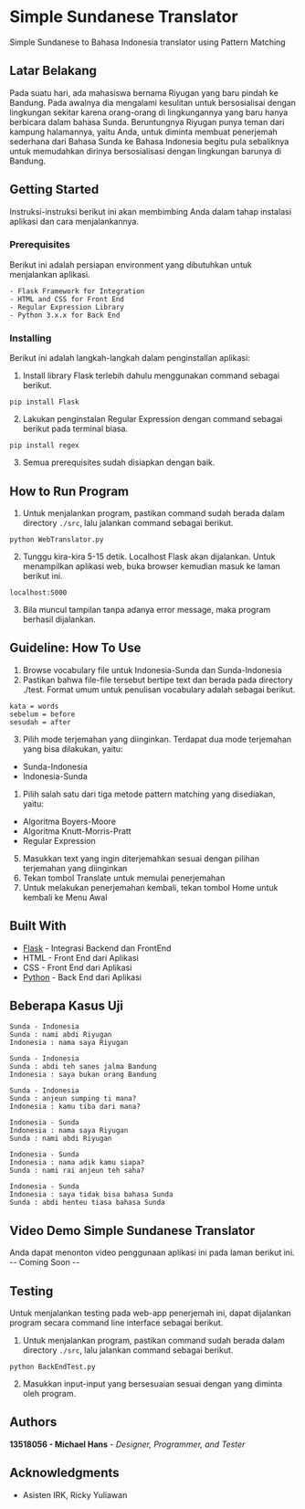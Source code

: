 # Simple Sundanese Translator
Simple Sundanese to Bahasa Indonesia translator using Pattern Matching

## Latar Belakang
Pada suatu hari, ada mahasiswa bernama Riyugan yang baru pindah ke Bandung. Pada awalnya dia mengalami kesulitan untuk bersosialisai dengan lingkungan sekitar karena orang-orang di lingkungannya yang baru hanya berbicara dalam bahasa Sunda. Beruntungnya Riyugan punya teman dari kampung halamannya, yaitu Anda, untuk diminta membuat penerjemah sederhana dari Bahasa Sunda ke Bahasa Indonesia begitu pula sebaliknya untuk memudahkan dirinya bersosialisasi dengan lingkungan barunya di Bandung.

## Getting Started
Instruksi-instruksi berikut ini akan membimbing Anda dalam tahap instalasi aplikasi dan cara menjalankannya.

### Prerequisites
Berikut ini adalah persiapan environment yang dibutuhkan untuk menjalankan aplikasi.
```
- Flask Framework for Integration
- HTML and CSS for Front End
- Regular Expression Library
- Python 3.x.x for Back End
```

### Installing
Berikut ini adalah langkah-langkah dalam penginstallan aplikasi:
1. Install library Flask terlebih dahulu menggunakan command sebagai berikut.
```
pip install Flask
```
2. Lakukan penginstalan Regular Expression dengan command sebagai berikut pada terminal biasa.
```
pip install regex
```
3. Semua prerequisites sudah disiapkan dengan baik.

## How to Run Program
1. Untuk menjalankan program, pastikan command sudah berada dalam directory `./src`, lalu jalankan command sebagai berikut.
```
python WebTranslator.py
```
2. Tunggu kira-kira 5-15 detik. Localhost Flask akan dijalankan. Untuk menampilkan aplikasi web, buka browser kemudian masuk ke laman berikut ini.
```
localhost:5000
```
3. Bila muncul tampilan tanpa adanya error message, maka program berhasil dijalankan.

## Guideline: How To Use
1. Browse vocabulary file untuk Indonesia-Sunda dan Sunda-Indonesia
2. Pastikan bahwa file-file tersebut bertipe text dan berada pada directory ./test. Format umum untuk penulisan vocabulary adalah sebagai berikut.
```
kata = words
sebelum = before
sesudah = after
```
3. Pilih mode terjemahan yang diinginkan. Terdapat dua mode terjemahan yang bisa dilakukan, yaitu:
- Sunda-Indonesia
- Indonesia-Sunda
1. Pilih salah satu dari tiga metode pattern matching yang disediakan, yaitu:
- Algoritma Boyers-Moore
- Algoritma Knutt-Morris-Pratt
- Regular Expression
5. Masukkan text yang ingin diterjemahkan sesuai dengan pilihan terjemahan yang diinginkan
6. Tekan tombol Translate untuk memulai penerjemahan
7. Untuk melakukan penerjemahan kembali, tekan tombol Home untuk kembali ke Menu Awal

## Built With
* [Flask](https://flask.palletsprojects.com/en/1.1.x/) - Integrasi Backend dan FrontEnd
* HTML - Front End dari Aplikasi
* CSS - Front End dari Aplikasi
* [Python](https://www.python.org/) - Back End dari Aplikasi

## Beberapa Kasus Uji
```
Sunda - Indonesia
Sunda : nami abdi Riyugan
Indonesia : nama saya Riyugan
```

```
Sunda - Indonesia
Sunda : abdi teh sanes jalma Bandung
Indonesia : saya bukan orang Bandung
```

```
Sunda - Indonesia
Sunda : anjeun sumping ti mana?
Indonesia : kamu tiba dari mana?
```

```
Indonesia - Sunda
Indonesia : nama saya Riyugan
Sunda : nami abdi Riyugan
```

```
Indonesia - Sunda
Indonesia : nama adik kamu siapa?
Sunda : nami rai anjeun teh saha?
```

```
Indonesia - Sunda
Indonesia : saya tidak bisa bahasa Sunda
Sunda : abdi henteu tiasa bahasa Sunda
```

## Video Demo Simple Sundanese Translator
Anda dapat menonton video penggunaan aplikasi ini pada laman berikut ini.
-- Coming Soon --

## Testing
Untuk menjalankan testing pada web-app penerjemah ini, dapat dijalankan program secara command line interface sebagai berikut.
1. Untuk menjalankan program, pastikan command sudah berada dalam directory `./src`, lalu jalankan command sebagai berikut.
```
python BackEndTest.py
```
2. Masukkan input-input yang bersesuaian sesuai dengan yang diminta oleh program.

## Authors
**13518056 - Michael Hans** - *Designer, Programmer, and Tester*

## Acknowledgments
* Asisten IRK, Ricky Yuliawan